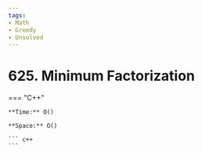 ```yaml
---
tags:
- Math
- Greedy
- Unsolved
---
```



# 625. Minimum Factorization

=== "C++"

    **Time:** O()

    **Space:** O()

    ``` c++
    ```